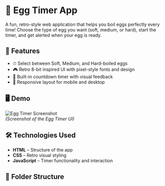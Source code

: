 # 🥚 Egg Timer App

A fun, retro-style web application that helps you boil eggs perfectly every time! Choose the type of egg you want (soft, medium, or hard), start the timer, and get alerted when your egg is ready.

## 🚀 Features

- ⏱ Select between Soft, Medium, and Hard-boiled eggs
- 🎮 Retro 8-bit inspired UI with pixel-style fonts and design
- 🔔 Built-in countdown timer with visual feedback
- 📱 Responsive layout for mobile and desktop

## 🖥️ Demo

![Egg Timer Screenshot](https://github.com/user-attachments/assets/95e6df9c-7148-49c8-9ec6-d1474a414c8f)  
*(Screenshot of the Egg Timer UI)*





## 🛠️ Technologies Used

- **HTML** – Structure of the app
- **CSS** – Retro visual styling
- **JavaScript** – Timer functionality and interaction

## 📂 Folder Structure

